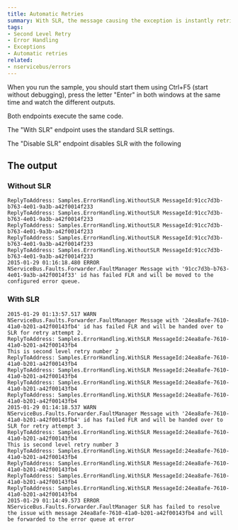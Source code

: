 ```yaml
---
title: Automatic Retries
summary: With SLR, the message causing the exception is instantly retried via a retries queue instead of an error queue.
tags:
- Second Level Retry 
- Error Handling
- Exceptions
- Automatic retries
related:
- nservicebus/errors
---
```


When you run the sample, you should start them using Ctrl+F5 (start without debugging), press the letter "Enter" in both windows at the same time and watch the different outputs. 

Both endpoints execute the same code.

<!-- import handler -->  


The "With SLR" endpoint uses the standard SLR settings.

The "Disable SLR" endpoint disables SLR with the following

<!-- import DisableSLR -->


## The output


### Without SLR 

```
ReplyToAddress: Samples.ErrorHandling.WithoutSLR MessageId:91cc7d3b-b763-4e01-9a3b-a42f0014f233
ReplyToAddress: Samples.ErrorHandling.WithoutSLR MessageId:91cc7d3b-b763-4e01-9a3b-a42f0014f233
ReplyToAddress: Samples.ErrorHandling.WithoutSLR MessageId:91cc7d3b-b763-4e01-9a3b-a42f0014f233
ReplyToAddress: Samples.ErrorHandling.WithoutSLR MessageId:91cc7d3b-b763-4e01-9a3b-a42f0014f233
ReplyToAddress: Samples.ErrorHandling.WithoutSLR MessageId:91cc7d3b-b763-4e01-9a3b-a42f0014f233
2015-01-29 01:16:18.480 ERROR NServiceBus.Faults.Forwarder.FaultManager Message with '91cc7d3b-b763-4e01-9a3b-a42f0014f33' id has failed FLR and will be moved to the configured error queue.
```


### With SLR

```
2015-01-29 01:13:57.517 WARN  NServiceBus.Faults.Forwarder.FaultManager Message with '24ea8afe-7610-41a0-b201-a42f00143fb4' id has failed FLR and will be handed over to SLR for retry attempt 2.
ReplyToAddress: Samples.ErrorHandling.WithSLR MessageId:24ea8afe-7610-41a0-b201-a42f00143fb4
This is second level retry number 2
ReplyToAddress: Samples.ErrorHandling.WithSLR MessageId:24ea8afe-7610-41a0-b201-a42f00143fb4
ReplyToAddress: Samples.ErrorHandling.WithSLR MessageId:24ea8afe-7610-41a0-b201-a42f00143fb4
ReplyToAddress: Samples.ErrorHandling.WithSLR MessageId:24ea8afe-7610-41a0-b201-a42f00143fb4
ReplyToAddress: Samples.ErrorHandling.WithSLR MessageId:24ea8afe-7610-41a0-b201-a42f00143fb4
2015-01-29 01:14:18.537 WARN  NServiceBus.Faults.Forwarder.FaultManager Message with '24ea8afe-7610-41a0-b201-a42f00143fb4' id has failed FLR and will be handed over to SLR for retry attempt 3.
ReplyToAddress: Samples.ErrorHandling.WithSLR MessageId:24ea8afe-7610-41a0-b201-a42f00143fb4
This is second level retry number 3
ReplyToAddress: Samples.ErrorHandling.WithSLR MessageId:24ea8afe-7610-41a0-b201-a42f00143fb4
ReplyToAddress: Samples.ErrorHandling.WithSLR MessageId:24ea8afe-7610-41a0-b201-a42f00143fb4
ReplyToAddress: Samples.ErrorHandling.WithSLR MessageId:24ea8afe-7610-41a0-b201-a42f00143fb4
ReplyToAddress: Samples.ErrorHandling.WithSLR MessageId:24ea8afe-7610-41a0-b201-a42f00143fb4
2015-01-29 01:14:49.573 ERROR NServiceBus.Faults.Forwarder.FaultManager SLR has failed to resolve the issue with message 24ea8afe-7610-41a0-b201-a42f00143fb4 and will be forwarded to the error queue at error
```